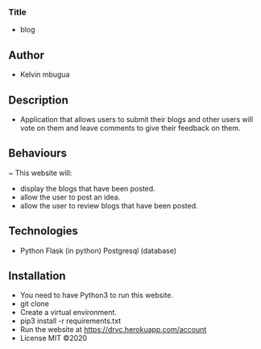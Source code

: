 ### Title
- blog
## Author
- Kelvin mbugua
## Description
- Application that allows users to submit their blogs and other users will vote on them and leave comments to give their feedback on them.
## Behaviours
~ This website will:
- display the blogs that have been posted.
- allow the user to post an idea.
- allow the user to review blogs that have been posted.

## Technologies
- Python Flask (in python) Postgresql (database)
## Installation
- You need to have Python3 to run this website.
- git clone <this-repository>
- Create a virtual environment.
- pip3 install -r requirements.txt
- Run the website at https://drvc.herokuapp.com/account
- License MIT ©2020